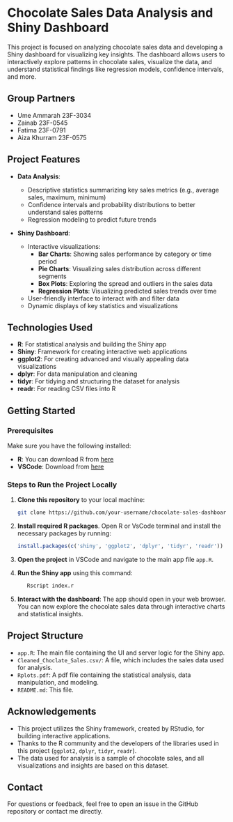 
# Chocolate Sales Data Analysis and Shiny Dashboard

This project is focused on analyzing chocolate sales data and developing a Shiny dashboard for visualizing key insights. The dashboard allows users to interactively explore patterns in chocolate sales, visualize the data, and understand statistical findings like regression models, confidence intervals, and more.

## Group Partners
- Ume Ammarah 23F-3034
- Zainab 23F-0545
- Fatima 23F-0791
- Aiza Khurram 23F-0575


## Project Features

- **Data Analysis**:
  - Descriptive statistics summarizing key sales metrics (e.g., average sales, maximum, minimum)
  - Confidence intervals and probability distributions to better understand sales patterns
  - Regression modeling to predict future trends

- **Shiny Dashboard**:
  - Interactive visualizations:
    - **Bar Charts**: Showing sales performance by category or time period
    - **Pie Charts**: Visualizing sales distribution across different segments
    - **Box Plots**: Exploring the spread and outliers in the sales data
    - **Regression Plots**: Visualizing predicted sales trends over time
  - User-friendly interface to interact with and filter data
  - Dynamic displays of key statistics and visualizations

## Technologies Used

- **R**: For statistical analysis and building the Shiny app
- **Shiny**: Framework for creating interactive web applications
- **ggplot2**: For creating advanced and visually appealing data visualizations
- **dplyr**: For data manipulation and cleaning
- **tidyr**: For tidying and structuring the dataset for analysis
- **readr**: For reading CSV files into R

## Getting Started

### Prerequisites

Make sure you have the following installed:

- **R**: You can download R from [here](https://cran.r-project.org/)
- **VSCode**: Download from [here](https://code.visualstudio.com/)

### Steps to Run the Project Locally

1. **Clone this repository** to your local machine:

   ```bash
   git clone https://github.com/your-username/chocolate-sales-dashboard.git
   ```

2. **Install required R packages**. Open R or VsCode terminal and install the necessary packages by running:

   ```R
   install.packages(c('shiny', 'ggplot2', 'dplyr', 'tidyr', 'readr'))
   ```

3. **Open the project** in VSCode and navigate to the main app file `app.R`.

4. **Run the Shiny app** using this command:

   ```R
      Rscript index.r
   ```

5. **Interact with the dashboard**: The app should open in your web browser. You can now explore the chocolate sales data through interactive charts and statistical insights.

## Project Structure

- `app.R`: The main file containing the UI and server logic for the Shiny app.
- `Cleaned_Choclate_Sales.csv/`: A file, which includes the sales data used for analysis.
- `Rplots.pdf`: A pdf file containing the statistical analysis, data manipulation, and modeling.
- `README.md`: This file.


## Acknowledgements

- This project utilizes the Shiny framework, created by RStudio, for building interactive applications.
- Thanks to the R community and the developers of the libraries used in this project (`ggplot2`, `dplyr`, `tidyr`, `readr`).
- The data used for analysis is a sample of chocolate sales, and all visualizations and insights are based on this dataset.

## Contact

For questions or feedback, feel free to open an issue in the GitHub repository or contact me directly.


